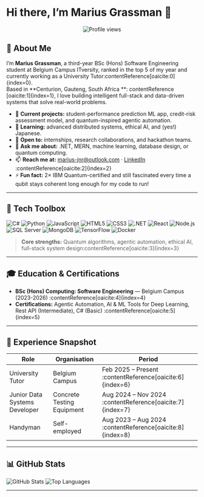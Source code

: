 # Hi there, I’m Marius Grassman 👋

<p align="center">
  <img src="https://komarev.com/ghpvc/?username=marius-jnr&style=flat-square" alt="Profile views"/>
</p>

## 👤 About Me
I’m **Marius Grassman**, a third-year BSc (Hons) Software Engineering student at Belgium Campus ITversity, ranked in the top 5 of my year and currently working as a University Tutor:contentReference[oaicite:0]{index=0}.  
Based in **Centurion, Gauteng, South Africa **: contentReference [oaicite:1]{index=1}, I love building intelligent full-stack and data-driven systems that solve real-world problems.

- 🔭 **Current projects:** student-performance prediction ML app, credit-risk assessment model, and quantum-inspired agentic automation.  
- 🌱 **Learning:** advanced distributed systems, ethical AI, and (yes!) Japanese.  
- 👯 **Open to:** internships, research collaborations, and hackathon teams.  
- 💬 **Ask me about:** .NET, MERN, machine learning, database design, or quantum computing.  
- 📫 **Reach me at:** marius-jnr@outlook.com · [LinkedIn](https://www.linkedin.com/in/marius-grassman-8b9859296) :contentReference[oaicite:2]{index=2}  
- ⚡ **Fun fact:** 2× IBM Quantum-certified and still fascinated every time a qubit stays coherent long enough for my code to run!

---

## 🔧 Tech Toolbox
![C#](https://img.shields.io/badge/-C%23-05122A?logo=csharp&logoColor=white)
![Python](https://img.shields.io/badge/-Python-05122A?logo=python)
![JavaScript](https://img.shields.io/badge/-JavaScript-05122A?logo=javascript)
![HTML5](https://img.shields.io/badge/-HTML5-05122A?logo=html5)
![CSS3](https://img.shields.io/badge/-CSS3-05122A?logo=css3&logoColor=1572B6)
![.NET](https://img.shields.io/badge/-.NET-05122A?logo=dotnet)
![React](https://img.shields.io/badge/-React-05122A?logo=react)
![Node.js](https://img.shields.io/badge/-Node.js-05122A?logo=nodedotjs)
![SQL Server](https://img.shields.io/badge/-SQL%20Server-05122A?logo=microsoftsqlserver)
![MongoDB](https://img.shields.io/badge/-MongoDB-05122A?logo=mongodb)
![TensorFlow](https://img.shields.io/badge/-TensorFlow-05122A?logo=tensorflow)
![Docker](https://img.shields.io/badge/-Docker-05122A?logo=docker)

> **Core strengths:** Quantum algorithms, agentic automation, ethical AI, full-stack system design:contentReference[oaicite:3]{index=3}

---

## 🎓 Education & Certifications
- **BSc (Hons) Computing: Software Engineering** — Belgium Campus (2023-2026) :contentReference[oaicite:4]{index=4}  
- **Certifications:** Agentic Automation, AI & ML Tools for Deep Learning, Rest API (Intermediate), C# (Basic) :contentReference[oaicite:5]{index=5}

---

## 💼 Experience Snapshot
| Role | Organisation | Period |
|------|--------------|--------|
| University Tutor | Belgium Campus | Feb 2025 – Present :contentReference[oaicite:6]{index=6} |
| Junior Data Systems Developer | Concrete Testing Equipment | Aug 2024 – Nov 2024 :contentReference[oaicite:7]{index=7} |
| Handyman | Self-employed | Aug 2023 – Aug 2024 :contentReference[oaicite:8]{index=8} |

---

## 📊 GitHub Stats
![GitHub Stats](https://github-readme-stats.vercel.app/api?username=marius-jnr&show_icons=true&hide_border=true&count_private=true)
![Top Languages](https://github-readme-stats.vercel.app/api/top-langs/?username=marius-jnr&layout=compact&hide_border=true)

---

